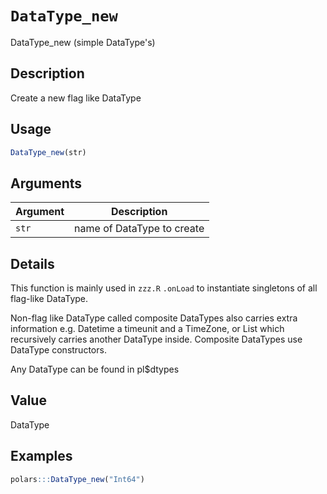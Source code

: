 # `DataType_new`

DataType_new (simple DataType's)


## Description

Create a new flag like DataType


## Usage

```r
DataType_new(str)
```


## Arguments

Argument      |Description
------------- |----------------
`str`     |     name of DataType to create


## Details

This function is mainly used in `zzz.R`  `.onLoad` to instantiate singletons of all
 flag-like DataType.
 
 Non-flag like DataType called composite DataTypes also carries extra information
 e.g. Datetime a timeunit and a TimeZone, or List which recursively carries another DataType
 inside. Composite DataTypes use DataType constructors.
 
 Any DataType can be found in pl$dtypes


## Value

DataType


## Examples

```r
polars:::DataType_new("Int64")
```


